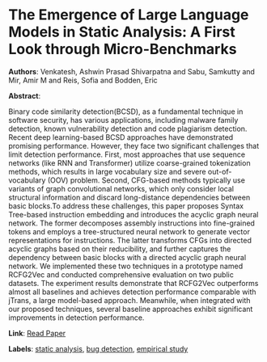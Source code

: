 # The Emergence of Large Language Models in Static Analysis: A First Look through Micro-Benchmarks

**Authors**: Venkatesh, Ashwin Prasad Shivarpatna and Sabu, Samkutty and Mir, Amir M and Reis, Sofia and Bodden, Eric

**Abstract**:

Binary code similarity detection(BCSD), as a fundamental technique in software security, has various applications, including malware family detection, known vulnerability detection and code plagiarism detection. Recent deep learning-based BCSD approaches have demonstrated promising performance. However, they face two significant challenges that limit detection performance. First, most approaches that use sequence networks (like RNN and Transformer) utilize coarse-grained tokenization methods, which results in large vocabulary size and severe out-of-vocabulary (OOV) problem. Second, CFG-based methods typically use variants of graph convolutional networks, which only consider local structural information and discard long-distance dependencies between basic blocks.To address these challenges, this paper proposes Syntax Tree-based instruction embedding and introduces the acyclic graph neural network. The former decomposes assembly instructions into fine-grained tokens and employs a tree-structured neural network to generate vector representations for instructions. The latter transforms CFGs into directed acyclic graphs based on their reducibility, and further captures the dependency between basic blocks with a directed acyclic graph neural network. We implemented these two techniques in a prototype named RCFG2Vec and conducted comprehensive evaluation on two public datasets. The experiment results demonstrate that RCFG2Vec outperforms almost all baselines and achieves detection performance comparable with jTrans, a large model-based approach. Meanwhile, when integrated with our proposed techniques, several baseline approaches exhibit significant improvements in detection performance.

**Link**: [Read Paper](https://doi.org/10.1145/3650105.3652288)

**Labels**: [static analysis](../../labels/static_analysis.md), [bug detection](../../labels/bug_detection.md), [empirical study](../../labels/empirical_study.md)
